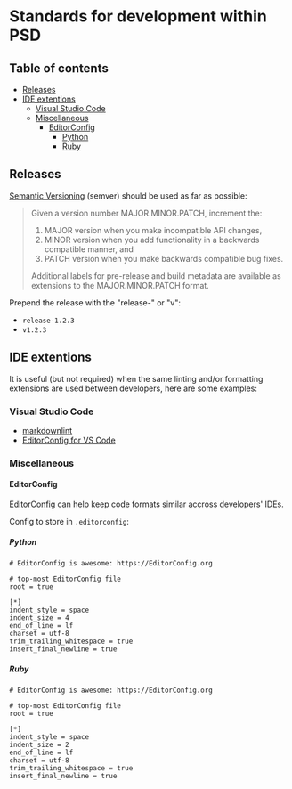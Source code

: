 # Standards for development within PSD

## Table of contents

<!-- toc -->

- [Releases](#releases)
- [IDE extentions](#ide-extentions)
  * [Visual Studio Code](#visual-studio-code)
  * [Miscellaneous](#miscellaneous)
    + [EditorConfig](#editorconfig)
      - [Python](#python)
      - [Ruby](#ruby)

<!-- tocstop -->

## Releases

[Semantic Versioning](https://semver.org/) (semver) should be used as far as possible:
> Given a version number MAJOR.MINOR.PATCH, increment the:
>
> 1. MAJOR version when you make incompatible API changes,
> 1. MINOR version when you add functionality in a backwards compatible manner, and
> 1. PATCH version when you make backwards compatible bug fixes.
>
> Additional labels for pre-release and build metadata are available as extensions to the MAJOR.MINOR.PATCH format.

Prepend the release with the "release-" or "v":

* `release-1.2.3`
* `v1.2.3`

## IDE extentions

It is useful (but not required) when the same linting and/or formatting extensions are used between developers, here
are some examples:

### Visual Studio Code

* [markdownlint](https://marketplace.visualstudio.com/items?itemName=DavidAnson.vscode-markdownlint)
* [EditorConfig for VS Code](https://marketplace.visualstudio.com/items?itemName=EditorConfig.EditorConfig)

### Miscellaneous

#### EditorConfig

[EditorConfig](https://EditorConfig.org) can help keep code formats similar accross developers' IDEs.

Config to store in `.editorconfig`:

##### Python

```
# EditorConfig is awesome: https://EditorConfig.org

# top-most EditorConfig file
root = true

[*]
indent_style = space
indent_size = 4
end_of_line = lf
charset = utf-8
trim_trailing_whitespace = true
insert_final_newline = true
```

##### Ruby

```
# EditorConfig is awesome: https://EditorConfig.org

# top-most EditorConfig file
root = true

[*]
indent_style = space
indent_size = 2
end_of_line = lf
charset = utf-8
trim_trailing_whitespace = true
insert_final_newline = true
```
